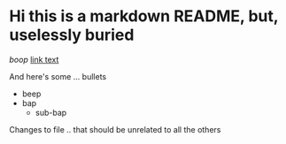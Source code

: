 # Hi this is a markdown README, but, uselessly buried


*boop*
[link text](example.com)

And here's some ... bullets
- beep
- bap
  - sub-bap


Changes to  file .. that should be unrelated to all the others
